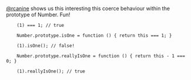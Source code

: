 [@rcanine](http://twitter.com/rcanine) shows us this interesting this coerce behaviour within the prototype of Number. Fun!

```
    (1) === 1; // true
    
    Number.prototype.isOne = function () { return this === 1; }
    
    (1).isOne(); // false!
    
    Number.prototype.reallyIsOne = function () { return this - 1 === 0; }
    
    (1).reallyIsOne(); // true
```